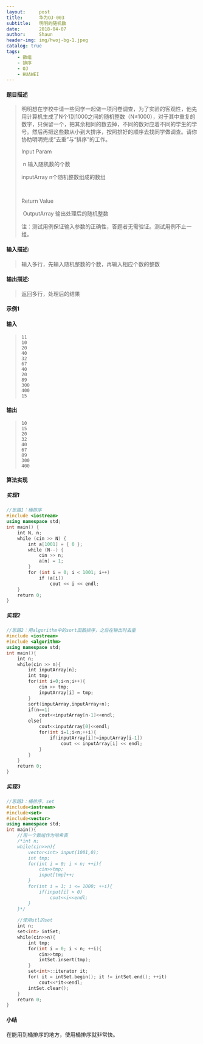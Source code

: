 ```yaml
---
layout:     post
title:      华为OJ-003
subtitle:   明明的随机数
date:       2018-04-07
author:     Shaun
header-img: img/hwoj-bg-1.jpeg
catalog: true
tags:
    - 数组
    - 排序
    - OJ
    - HUAWEI
---
```



#### 题目描述

> 明明想在学校中请一些同学一起做一项问卷调查，为了实验的客观性，他先用计算机生成了N个1到1000之间的随机整数（N≤1000），对于其中重复的数字，只保留一个，把其余相同的数去掉，不同的数对应着不同的学生的学号。然后再把这些数从小到大排序，按照排好的顺序去找同学做调查。请你协助明明完成“去重”与“排序”的工作。
>
> Input Param 
>
> ​     n               输入随机数的个数     
>
>  inputArray      n个随机整数组成的数组 
>
> ​     
>
> Return Value
>
> ​     OutputArray    输出处理后的随机整数
>
>  
>
> 注：测试用例保证输入参数的正确性，答题者无需验证。测试用例不止一组。

#### 输入描述:

> 输入多行，先输入随机整数的个数，再输入相应个数的整数

#### 输出描述:

> 返回多行，处理后的结果

#### 示例1

#### 输入

> ```
> 11
> 10
> 20
> 40
> 32
> 67
> 40
> 20
> 89
> 300
> 400
> 15
> ```

#### 输出

> ```
> 10
> 15
> 20
> 32
> 40
> 67
> 89
> 300
> 400
> ```



#### 算法实现



##### 实现1

```C++
//思路1：桶排序
#include <iostream>
using namespace std;
int main() {
    int N, n;
    while (cin >> N) {
        int a[1001] = { 0 };
        while (N--) {
            cin >> n;
            a[n] = 1;
        }
        for (int i = 0; i < 1001; i++)
            if (a[i])
                cout << i << endl;
    }
    return 0;
}
```



##### 实现2

```C++
//思路2：用algorithm中的sort函数排序，之后在输出时去重
#include <iostream>
#include <algorithm>
using namespace std;
int main(){
    int n;
    while(cin >> n){
        int inputArray[n];
        int tmp;
        for(int i=0;i<n;i++){
            cin >> tmp;
            inputArray[i] = tmp;
        }
        sort(inputArray,inputArray+n);
        if(n==1)
            cout<<inputArray[n-1]<<endl;
        else{
            cout<<inputArray[0]<<endl;
            for(int i=1;i<n;++i){
                if(inputArray[i]!=inputArray[i-1])
                    cout << inputArray[i] << endl;
            }
        }
    }
    return 0;
}
```



##### 实现3

```C++
//思路3：桶排序，set
#include<iostream>
#include<set>
#include<vector>
using namespace std;
int main(){
    //用一个数组作为哈希表
    /*int n;
    while(cin>>n){ 
        vector<int> input(1001,0);
        int tmp;
        for(int i = 0; i < n; ++i){
            cin>>tmp;
            input[tmp]++;
        }
        for(int i = 1; i <= 1000; ++i){
            if(input[i] > 0)
                cout<<i<<endl;
        }
    }*/
     
    //使用stl的set
    int n;
    set<int> intSet;
    while(cin>>n){
        int tmp;
        for(int i = 0; i < n; ++i){
            cin>>tmp;
            intSet.insert(tmp);
        }
        set<int>::iterator it;
        for( it = intSet.begin(); it != intSet.end(); ++it)
            cout<<*it<<endl;
        intSet.clear();
    }
    return 0;
}
```



#### 小结

在能用到桶排序的地方，使用桶排序就非常快。






